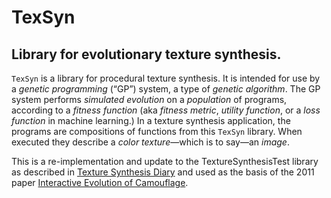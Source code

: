 # TexSyn
## Library for evolutionary texture synthesis.

`TexSyn` is a library for procedural texture synthesis. It is intended for use by a _genetic programming_ (“GP”) system, a type of _genetic algorithm_. The GP system performs _simulated evolution_ on a _population_ of programs, according to a _fitness function_ (aka _fitness metric_, _utility function_, or a _loss function_ in machine learning.) In a texture synthesis application, the programs are compositions of functions from this `TexSyn` library. When executed they describe a _color texture_—which is to say—an _image_.

This is a re-implementation and update to the TextureSynthesisTest library as described in [Texture Synthesis Diary](http://www.red3d.com/cwr/texsyn/diary.html) and used as the basis of the 2011 paper [Interactive Evolution of Camouflage](https://www.red3d.com/cwr/iec/).
